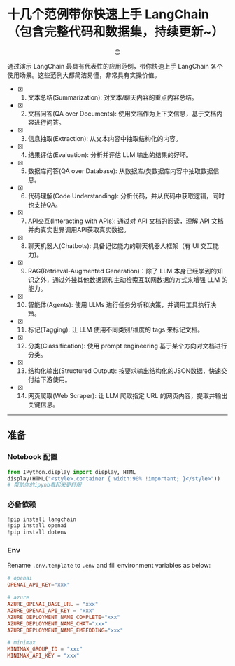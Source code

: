 # 十几个范例带你快速上手 LangChain（包含完整代码和数据集，持续更新~）

<p align="center">
😊
</p>

通过演示 LangChain 最具有代表性的应用范例，带你快速上手 LangChain 各个使用场景。这些范例大都简洁易懂，非常具有实操价值。

- [x] 1. 文本总结(Summarization): 对文本/聊天内容的重点内容总结。

- [x] 2. 文档问答(QA over Documents): 使用文档作为上下文信息，基于文档内容进行问答。

- [x] 3. 信息抽取(Extraction): 从文本内容中抽取结构化的内容。

- [x] 4. 结果评估(Evaluation): 分析并评估 LLM 输出的结果的好坏。

- [x] 5. 数据库问答(QA over Database): 从数据库/类数据库内容中抽取数据信息。

- [x] 6. 代码理解(Code Understanding): 分析代码，并从代码中获取逻辑，同时也支持QA。

- [x] 7. API交互(Interacting with APIs): 通过对 API 文档的阅读，理解 API 文档并向真实世界调用API获取真实数据。

- [x] 8. 聊天机器人(Chatbots): 具备记忆能力的聊天机器人框架（有 UI 交互能力)。

- [x] 9. RAG(Retrieval-Augmented Generation)：除了 LLM 本身已经学到的知识之外，通过外挂其他数据源和主动检索互联网数据的方式来增强 LLM 的能力。

- [x] 10. 智能体(Agents): 使用 LLMs 进行任务分析和决策，并调用工具执行决策。

- [x] 11. 标记(Tagging):  让 LLM 使用不同类别/维度的 tags 来标记文档。

- [x] 12. 分类(Classification): 使用 prompt engineering 基于某个方向对文档进行分类。

- [x] 13. 结构化输出(Structured Output): 按要求输出结构化的JSON数据，快速交付给下游使用。

- [x] 14. 网页爬取(Web Scraper): 让 LLM 爬取指定 URL 的网页内容，提取并输出关键信息。


---

## 准备


### Notebook 配置

```python
from IPython.display import display, HTML
display(HTML("<style>.container { width:90% !important; }</style>"))
# 帮助你的ipynb看起来更舒服
```

### 必备依赖
```python
!pip install langchain
!pip install openai
!pip install dotenv
```

### Env
Rename `.env.template` to `.env` and fill environment variables as below:
```toml
# openai
OPENAI_API_KEY="xxx"

# azure
AZURE_OPENAI_BASE_URL = "xxx"
AZURE_OPENAI_API_KEY = "xxx"
AZURE_DEPLOYMENT_NAME_COMPLETE="xxx"
AZURE_DEPLOYMENT_NAME_CHAT="xxx"
AZURE_DEPLOYMENT_NAME_EMBEDDING="xxx"

# minimax
MINIMAX_GROUP_ID = "xxx"
MINIMAX_API_KEY = "xxx"
```